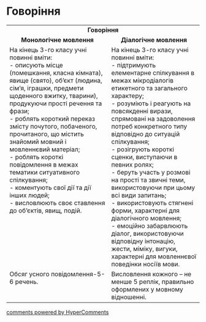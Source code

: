 <div id="hypercomments_widget" class="js-hypercomments-widget invisible"></div>

# Говоріння

<table>
    <td align="center" colspan="2"><b>Говоріння</b></td>
  </tr>
            <tr>
                <td align="center"><b>Монологічне мовлення</b></td>
                <td align="center"><b>Діалогічне мовлення</b></td>
            </tr>
            <tr>
<td style="vertical-align:top !important;">
На кінець 3-го класу учні повинні вміти:<br>
- описують місце (помешкання, класна кімната), явище (свято), об’єкт (людина, сім’я, іграшки, предмети щоденного вжитку, тварини), продукуючи прості речення та фрази; <br>
- роблять короткий переказ змісту почутого, побаченого, прочитаного, що містить знайомий мовний і мовленнєвий матеріал;<br>
- роблять короткі повідомлення в межах тематики ситуативного спілкування;<br>
- коментують свої дії та дії інших людей;<br>
- висловлюють своє ставлення до об’єктів, явищ, подій.
</td>
<td style="vertical-align:top !important;">
На кінець 3-го класу учні повинні вміти:<br>
- підтримують елементарне спілкування в межах мікродіалогів етикетного та загального характеру;<br>
- розуміють і реагують на повсякденні вирази, спрямовані на задоволення потреб конкретного типу відповідно до ситуацій спілкування;<br>
- розігрують  короткі сценки, виступаючи в певних ролях;<br>
- беруть участь у розмові на прості та звичні теми, використовуючи при цьому всі види запитань;<br>
- використовують стягнені форми, характерні для діалогічного мовлення;<br>
- емоційно забарвлюють діалог, використовуючи відповідну інтонацію, жести, міміку, вигуки, характерні для мовленнєвої поведінки носіїв мови.
</td>
            <tr>
<td style="vertical-align:top !important;">
Обсяг  усного повідомлення-5-6 речень.
</td>
<td style="vertical-align:top !important;">
Висловлення кожного – не менше 5 реплік, правильно оформлених у мовному відношенні.
</td>
</table>

<div class="js-hypercomments-container">
    <a href="http://hypercomments.com" class="hc-link" title="comments widget">comments powered by HyperComments</a>
</div>